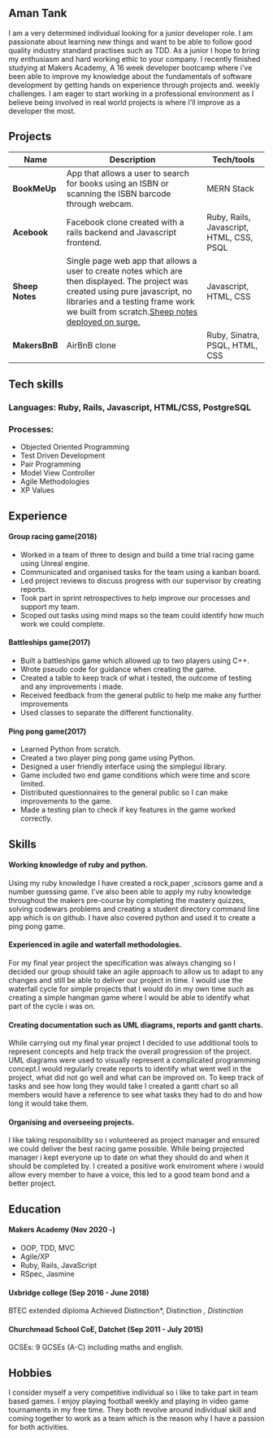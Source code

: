 ## Aman Tank

I am a very determined individual looking for a junior developer role. I am passionate about learning new things and want to be able to follow good quality industry standard practises such as TDD. As a junior I hope to bring my enthusiasm and hard working ethic to your company. I recently finished studying at Makers Academy, A 16 week developer bootcamp where i've been able to improve my knowledge about the fundamentals of software development by getting hands on experience through projects and. weekly challenges. I am eager to start working in a professional environment as I believe being involved in real world projects is where I'll improve as a developer the most. 

## Projects

| Name                         | Description       | Tech/tools        |
| ---------------------------- | ----------------- | ----------------- |
| **BookMeUp**            | App that allows a user to search for books using an ISBN or scanning the ISBN barcode through webcam.| MERN Stack|
| **Acebook** | Facebook clone created with a rails backend and Javascript frontend. | Ruby, Rails, Javascript, HTML, CSS, PSQL |   
 **Sheep Notes** | Single page web app that allows a user to create notes which are then displayed. The project was created using pure javascript, no libraries and a testing frame work we built from scratch.[Sheep notes deployed on surge.](http://sheep-notes.surge.sh/ ) |Javascript, HTML, CSS |  
|**MakersBnB**| AirBnB clone | Ruby, Sinatra, PSQL, HTML, CSS | 

## Tech skills

### Languages: Ruby, Rails, Javascript, HTML/CSS, PostgreSQL

### Processes: 
* Objected Oriented Programming 
* Test Driven Development 
* Pair Programming 
* Model View Controller 
* Agile Methodologies 
* XP Values

## Experience

#### Group racing game(2018)					
* Worked in a team of three to design and build a time trial racing game using Unreal engine. 
* Communicated and organised tasks for the team using a kanban board. 
* Led project reviews to discuss  progress with our supervisor by creating reports. 
* Took part in sprint retrospectives to help improve our processes and support my team. 
* Scoped out tasks using mind maps so the team could identify how much work we could complete. 

#### Battleships game(2017)				
* Built a battleships game which allowed up to two players using C++. 
* Wrote pseudo code for guidance when creating the game. 
* Created a table to keep track of what i tested, the outcome of testing and any improvements i made. 
* Received feedback from the general public to help me make any further improvements
* Used classes to separate the different functionality. 

#### Ping pong game(2017)				
* Learned Python from scratch. 
* Created a two player ping pong game using Python. 
* Designed a user friendly interface using the simplegui library.
* Game included two end game conditions which were time and score limited.
* Distributed questionnaires to the general public so I can make improvements to the game. 
* Made a testing plan to check if key features in the game worked correctly.

## Skills

#### Working knowledge of ruby and python. 

Using my ruby knowledge I have created a rock,paper ,scissors game and a number guessing game. I’ve also been able to apply my ruby knowledge throughout the makers pre-course by completing the mastery quizzes, solving codewars problems and creating a student directory command line app which is on github. I have also covered python and used it to create a ping pong game. 

#### Experienced in agile and waterfall methodologies. 

For my final year project the specification was always changing so I decided our group should take an agile approach to allow us to adapt to any changes and still be able to deliver our project in time. I would use the waterfall cycle for simple projects that I would do in my own time such as creating a simple hangman game where I would be able to identify what part of the cycle i was on. 

#### Creating documentation such as UML diagrams, reports and gantt charts.

While carrying out my final year project I decided to use additional tools to represent concepts and help track the overall progression of the project. UML diagrams were used to visually represent a complicated programming concept.I would regularly create reports to identify what went well in the project, what did not go well and what can be improved on. To keep track of tasks and see how long they would take I created a gantt chart so all members would have a reference to see what tasks they had to do and how long it would take them. 

#### Organising and overseeing projects.

I like taking responsibility so i volunteered as project manager and ensured we could deliver the best racing game possible. While being projected manager i kept everyone up to date on what they should do and when it should be completed by. I created a positive work enviroment where i would allow every member to have a voice, this led to a good team bond and a better project. 

## Education

#### Makers Academy (Nov 2020 -)

- OOP, TDD, MVC
- Agile/XP
- Ruby, Rails, JavaScript
- RSpec, Jasmine

#### Uxbridge college							(Sep  2016 - June 2018)

BTEC extended diploma 
Achieved Distinction*, Distinction *, Distinction*

#### Churchmead School CoE, Datchet					(Sep 2011 - July  2015)						
GCSEs: 9 GCSEs (A-C) including maths and english.

## Hobbies

I consider myself a very competitive individual so i like to take part in team based games. I enjoy playing football weekly and playing in video game tournaments in my free time. They both revolve around individual skill and coming together to work as a team which is the reason why I have a passion for both activities. 
